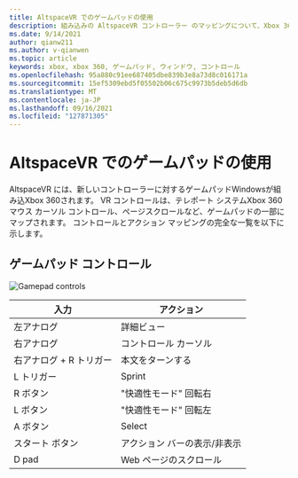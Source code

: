 ```yaml
---
title: AltspaceVR でのゲームパッドの使用
description: 組み込みの AltspaceVR コントローラー のマッピングについて、Xbox 360とゲームパッド コントローラーについて学習します。
ms.date: 9/14/2021
author: qianw211
ms.author: v-qianwen
ms.topic: article
keywords: xbox, xbox 360, ゲームパッド, ウィンドウ, コントロール
ms.openlocfilehash: 95a880c91ee687405dbe839b3e8a73d8c016171a
ms.sourcegitcommit: 15ef5309ebd5f05502b06c675c9973b5deb5d6db
ms.translationtype: MT
ms.contentlocale: ja-JP
ms.lasthandoff: 09/16/2021
ms.locfileid: "127871305"
---
```

# <a name="using-a-gamepad-in-altspacevr"></a>AltspaceVR でのゲームパッドの使用

AltspaceVR には、新しいコントローラーに対するゲームパッドWindowsが組み込Xbox 360されます。 VR コントロールは、テレポート システムXbox 360マウス カーソル コントロール、ページスクロールなど、ゲームパッドの一部にマップされます。 コントロールとアクション マッピングの完全な一覧を以下に示します。

## <a name="gamepad-controls"></a>ゲームパッド コントロール

<img src="images/altspacevr-xbox-controls.png" alt="Gamepad controls">

| 入力 | アクション |
|---|---|
| 左アナログ | 詳細ビュー |
| 右アナログ | コントロール カーソル |
| 右アナログ + R トリガー | 本文をターンする |
| L トリガー | Sprint |
| R ボタン | "快適性モード" 回転右 |
| L ボタン | "快適性モード" 回転左 |
| A ボタン | Select |
| スタート ボタン | アクション バーの表示/非表示 |
| D pad | Web ページのスクロール |